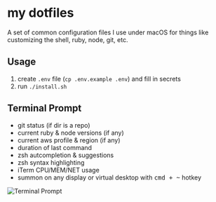 # my dotfiles

A set of common configuration files I use under macOS for things like customizing
the shell, ruby, node, git, etc.

## Usage

  1. create `.env` file (`cp .env.example .env`) and fill in secrets
  2. run `./install.sh`

## Terminal Prompt

  * git status (if dir is a repo)
  * current ruby & node versions (if any)
  * current aws profile & region (if any)
  * duration of last command
  * zsh autcompletion & suggestions
  * zsh syntax highlighting
  * iTerm CPU/MEM/NET usage
  * summon on any display or virtual desktop with <kbd>cmd + ~</kbd> hotkey

![Terminal Prompt](./prompt.gif)
